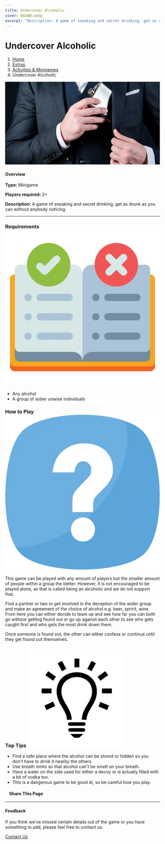```yaml
---
title: Undercover Alcoholic
cover: BGGBW.webp
excerpt: "Description: A game of sneaking and secret drinking, get as drunk as you can without anybody noticing."
---
```


# Undercover Alcoholic

1.  [Home](/)
2.  [Extras](extras)
3.  [Activities & Minigames](extras/activities&minigames)
4.  Undercover Alcoholic

![](images/undercoveralcoholic.webp)

#### Overview

**Type:** Minigame

**Players required:** 2+

**Description:** A game of sneaking and secret drinking, get as drunk as you can without anybody noticing.

* * *

### Requirements ![target](images/rules.webp)

-   Any alcohol
-   A group of sober unwise individuals

### How to Play ![target](images/question.webp)

This game can be played with any amount of players but the smaller amount of people within a group the better. However, it is not encouraged to be played alone, as that is called being an alcoholic and we do not support that.

Find a partner or two to get involved in the deception of the wider group and make an agreement of the choice of alcohol e.g. beer, spririt, wine. From here you can either decide to team up and see how far you can both go without getting found out or go up against each other to see who gets caught first and who gets the most drink down them.

Once someone is found out, the other can either confess or continue until they get found out themselves.

### Top Tips ![target](images/lightbulb.webp)

-   Find a safe place where the alcohol can be stored or hidden so you don't have to drink it nearby the others.
-   Use breath mints so that alcohol can't be smelt on your breath.
-   Have a water on the side used for either a decoy or is actually filled with a bit of vodka too.
-   This is a dangerous game to be good at, so be careful how you play.

####     Share This Page

[](https://www.facebook.com/sharer/sharer.php?u=beergogglegames.co.uk/extras/activities&minigames/undercoveralcoholic)[](https://www.instagram.com/direct/new/)[](https://twitter.com/intent/tweet?url=beergogglegames.co.uk/extras/activities&minigames/undercoveralcoholic)

* * *

#### Feedback

If you think we've missed certain details out of the game or you have something to add, please feel free to contact us.

  
  
  
[Contact Us](contact)
